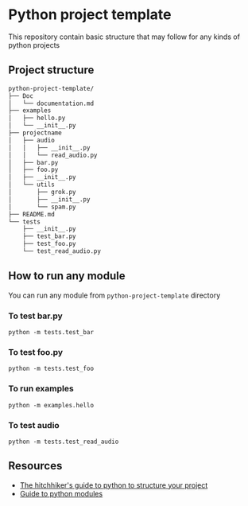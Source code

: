 # Python project template
This repository contain basic structure that may follow for any kinds of python projects

## Project structure
```bash
python-project-template/
├── Doc
│   └── documentation.md
├── examples
│   ├── hello.py
│   └── __init__.py
├── projectname
│   ├── audio
│   │   ├── __init__.py
│   │   └── read_audio.py
│   ├── bar.py
│   ├── foo.py
│   ├── __init__.py
│   └── utils
│       ├── grok.py
│       ├── __init__.py
│       └── spam.py
├── README.md
└── tests
    ├── __init__.py
    ├── test_bar.py
    ├── test_foo.py
    └── test_read_audio.py
```

## How to run any module 
You can run any module from `python-project-template` directory

### To test bar.py
`python -m tests.test_bar`

### To test foo.py
`python -m tests.test_foo`

### To run examples
`python -m examples.hello`

### To test audio
`python -m tests.test_read_audio`

## Resources
- [The hitchhiker's guide to python to structure your project](https://docs.python-guide.org/writing/structure/)
- [Guide to python modules](https://docs.python.org/3/tutorial/modules.html)
